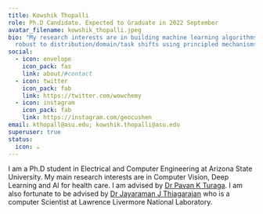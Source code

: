 ```yaml
---
title: Kowshik Thopalli
role: Ph.D Candidate. Expected to Graduate in 2022 September
avatar_filename: kowshik_thopalli.jpeg
bio: "My research interests are in building machine learning algorithms that are
  robust to distribution/domain/task shifts using principled mechanisms. "
social:
  - icon: envelope
    icon_pack: fas
    link: about/#contact
  - icon: twitter
    icon_pack: fab
    link: https://twitter.com/wowchemy
  - icon: instagram
    icon_pack: fab
    link: https://instagram.com/geocushen
email: kthopall@asu.edu; kowshik.thopalli@asu.edu
superuser: true
status:
  icon: ☕️
---
```

I am a Ph.D student in Electrical and Computer Engineering at Arizona State University. My main research interests are in Computer Vision, Deep Learning and AI for health care. I am advised by [Dr Pavan K Turaga](https://pavanturaga.com/). I am also fortunate to be advised by [Dr Jayaraman J Thiagarajan](https://jjthiagarajan.com/) who is a computer Scientist at Lawrence Livermore National Laboratory.
